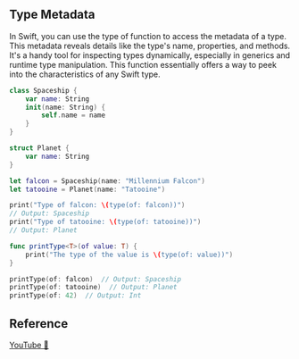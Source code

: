 ## Type Metadata

In Swift, you can use the type of function to access the metadata of a type. This metadata reveals details like the type's name, properties, and methods. It's a handy tool for inspecting types dynamically, especially in generics and runtime type manipulation. This function essentially offers a way to peek into the characteristics of any Swift type.

```swift
class Spaceship {
    var name: String
    init(name: String) {
        self.name = name
    }
}

struct Planet {
    var name: String
}

let falcon = Spaceship(name: "Millennium Falcon")
let tatooine = Planet(name: "Tatooine")

print("Type of falcon: \(type(of: falcon))")
// Output: Spaceship
print("Type of tatooine: \(type(of: tatooine))")
// Output: Planet

func printType<T>(of value: T) {
    print("The type of the value is \(type(of: value))")
}

printType(of: falcon)  // Output: Spaceship
printType(of: tatooine)  // Output: Planet
printType(of: 42)  // Output: Int
```

## Reference

[YouTube 👀](https://youtube.com/shorts/CcrtLyGIwG8?feature=share)